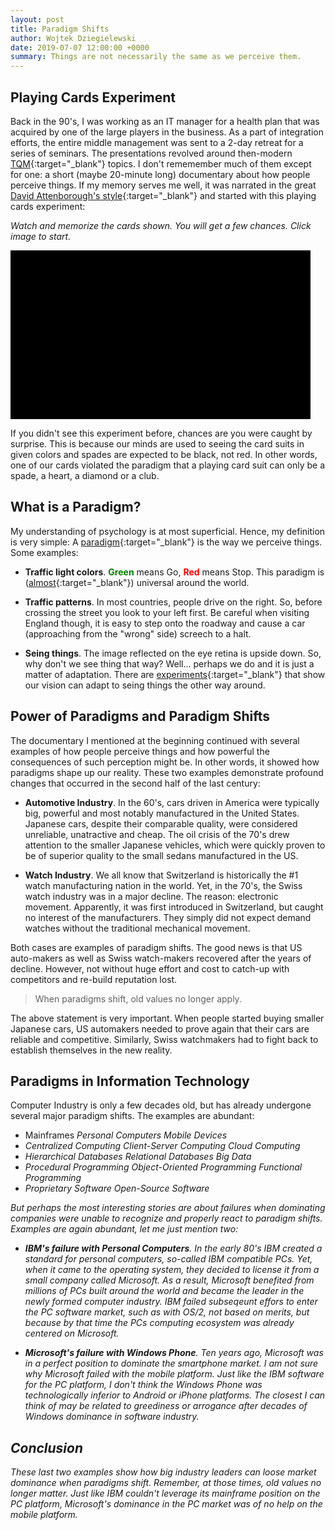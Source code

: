 ```yaml
---
layout: post
title: Paradigm Shifts
author: Wojtek Dziegielewski
date: 2019-07-07 12:00:00 +0000
summary: Things are not necessarily the same as we perceive them.
---
```


## Playing Cards Experiment

Back in the 90's, I was working as an IT manager for a health plan that was acquired by one of the large players in the business. As a part of integration efforts, the entire middle management was sent to a 2-day retreat for a series of seminars. The presentations revolved around then-modern [TQM](https://en.wikipedia.org/wiki/Total_quality_management){:target="_blank"} topics. I don't rememember much of them except for one: a short (maybe 20-minute long) documentary about how people perceive things. If my memory serves me well, it was narrated in the great [David Attenborough's style](https://www.youtube.com/watch?v=enu-qR0H_uk){:target="_blank"} and started with this playing cards experiment:

*Watch and memorize the cards shown. You will get a few chances. Click image to start.*

<!-- A bit of trickiness here: iframe is overlaid with a picture to avoid spoiling the surprise
     Note that youtube does not allow playing w/o title "Red Spade Experiment" while dailymotion's
     thumbnail reveals the red spade card. Hence, we're combining the video from dailymotion with
     the thumbnail from youtube.-->

<div onclick="play();" id="vidwrap" style="height:270px;width:480px;background: black url('https://img.youtube.com/vi/yFYBY_YUH5I/hqdefault.jpg') no-repeat center;overflow:hidden;cursor:pointer;"></div>
<script type="text/javascript">
    function play(){
        document.getElementById('vidwrap').innerHTML = '<iframe frameborder="0" width="480" height="270" src="https://www.dailymotion.com/embed/video/x2pxpnc?ui-start-screen-info=0&ui-logo=0&queue-enable=0&autoplay=1&mute=0" allowfullscreen allow="autoplay"></iframe>';
    }
</script> 
<p/>

If you didn't see this experiment before, chances are you were caught by surprise. This is because our minds are used to seeing the card suits in given colors and spades are expected to be black, not red. In other words, one of our cards violated the paradigm that a playing card suit can only be a spade, a heart, a diamond or a club.

## What is a Paradigm?

My understanding of psychology is at most superficial. Hence, my definition is very simple: A [paradigm](https://www.vocabulary.com/dictionary/paradigm){:target="_blank"} is the way we perceive things. Some examples:

* **Traffic light colors**. <span style="color:green">**Green**</span> means Go, <span style="color:red">**Red**</span> means Stop. This paradigm is ([almost](https://www.rd.com/culture/heres-japan-blue-traffic-lights/){:target="_blank"}) universal around the world.

* **Traffic patterns**. In most countries, people drive on the right. So, before crossing the street you look to your left first. Be careful when visiting England though, it is easy to step onto the roadway and cause a car (approaching from the "wrong" side) screech to a halt.

* **Seing things**. The image reflected on the eye retina is upside down. So, why don't we see thing that way? Well... perhaps we do and it is just a matter of adaptation. There are [experiments](https://www.theguardian.com/education/2012/nov/12/improbable-research-seeing-upside-down){:target="_blank"}  that show our vision can adapt to seing things the other way around.

## Power of Paradigms and Paradigm Shifts

 The documentary I mentioned at the beginning continued with several examples of how people perceive things and how powerful the consequences of such perception might be. In other words, it showed how paradigms shape up our reality. These two examples demonstrate profound changes that occurred in the second half of the last century:

* **Automotive Industry**. In the 60's, cars driven in America were typically big, powerful and most notably manufactured in the United States. Japanese cars, despite their comparable quality, were considered unreliable, unatractive and cheap. The oil crisis of the 70's drew attention to the smaller Japanese vehicles, which were quickly proven to be of superior quality to the small sedans manufactured in the US.

* **Watch Industry**. We all know that Switzerland is historically the #1 watch manufacturing nation in the world. Yet, in the 70's, the Swiss watch industry was in a major decline. The reason: electronic movement. Apparently, it was first introduced in Switzerland, but caught no interest of the manufacturers. They simply did not expect demand watches without the traditional mechanical movement.

Both cases are examples of paradigm shifts. The good news is that US auto-makers as well as Swiss watch-makers recovered after the years of decline. However, not without huge effort and cost to catch-up with competitors and re-build reputation lost.

> When paradigms shift, old values no longer apply.

The above statement is very important. When people started buying smaller Japanese cars, US automakers needed to prove again that their cars are reliable and competitive. Similarly,  Swiss watchmakers had to fight back to establish themselves in the new reality.

## Paradigms in Information Technology

Computer Industry is only a few decades old, but has already undergone several major paradigm shifts. The examples are abundant:

* Mainframes <i class="fas fa-caret-right"/> Personal Computers <i class="fas fa-caret-right"/> Mobile Devices
* Centralized Computing <i class="fas fa-caret-right"/> Client-Server Computing <i class="fas fa-caret-right"/> Cloud Computing
* Hierarchical Databases <i class="fas fa-caret-right"/> Relational Databases <i class="fas fa-caret-right"/> Big Data
* Procedural Programming <i class="fas fa-caret-right"/> Object-Oriented Programming <i class="fas fa-caret-right"/> Functional Programming
* Proprietary Software <i class="fas fa-caret-right"/> Open-Source Software

But perhaps the most interesting stories are about failures when dominating companies were unable to recognize and properly react to paradigm shifts. Examples are again abundant, let me just mention two:

* **IBM's failure with Personal Computers**. In the early 80's IBM created a standard for personal computers, so-called IBM compatible PCs. Yet, when it came to the operating system, they decided to license it from a small company called Microsoft. As a result, Microsoft benefited from millions of PCs built around the world and became the leader in the newly formed computer industry. IBM failed subseqeunt effors to enter the PC software market, such as with OS/2, not based on merits, but because by that time the PCs computing ecosystem was already centered on Microsoft.

* **Microsoft's failure with Windows Phone**. Ten years ago, Microsoft was in a perfect position to dominate the smartphone market. I am not sure why Microsoft failed with the mobile platform. Just like the IBM software for the PC platform, I don't think the Windows Phone was technologically inferior to Android or iPhone platforms. The closest I can think of may be related to greediness or arrogance after decades of Windows dominance in software industry.

## Conclusion

These last two examples show how big industry leaders can loose market dominance when paradigms shift. Remember, at those times, old values no longer matter. Just like IBM couldn't leverage its mainframe position on the PC platform, Microsoft's dominance in the PC market was of no help on the mobile platform.

